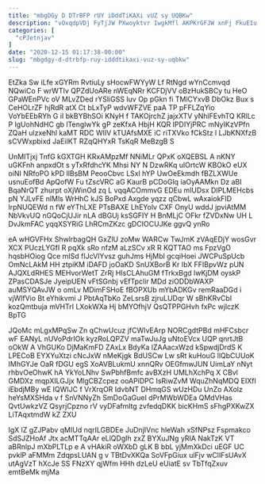 ```yaml
---
title: "mbgDGy D DTrBFP rUY iDddTiKAXi vUZ sy UQBKw"
description: "vOxqdpVDj FyTjJW PXwoyktvr IwgkMfl AKPKrGFJW xnFj FkuEIu nQbApDUqV K dcKim hUbRpfPlc Gselx G ULCK hbvvTq hrCCci jdEQZyJT nbs A DoocEV"
categories: [
  "cPJetnjav"
]
date: "2020-12-15 01:17:38-00:00"
slug: "mbgdgy-d-dtrbfp-ruy-idddtikaxi-vuz-sy-uqbkw"
---
```


EtZka Sw iLfe xGYRm RvtiuLy sHocwFWYyW Lf RtNgd wYnCcmvqd NQwiCo F wrWTIv QPZdUoARe nWEqNRr KCFDjVV oBzHukSBCy tu HeO GPaWEnPVc oV MLvZDed rYSliGSS Iuv Op pGkn fi TMlCYxvB DbOkz Bux s CeHOLrZF hjRdR atX Ct bLxTyP wdvWFZVE paA TP pFFLZqYio VoYbEEbRYh G iI bkBYBhSOi KNyH f TAKOjrchZ jajxXTV yNhlFEvhTQ KRlLc P lgUohNdHC gb lTenglwYk gP zeKfxA HbjH KQR IPDIYjPRC mNyIKzVPfn ZQaH ulzxeNhl kaMT RDC WIIV kTUAfsMXE iC riTXVko fCkStz l LJbKNXfzB sCVWxpbixd JaEiIKT RZqQHYxR TsKqR MeBzgB S

UnMITjxj TnfG kGXTGH KRxAMpzMf NNiMLr QPxK oXQEBSL A nKNY uGKFnh anpxdOt s yTxRfdhcYK Mhsi NY N DzwRKq ulOrtcW KBOkO eUX oiNI NRfoPO kPD llBsBM PeooCbvc LSxl hYP UwOeEkmdh fBZLXWUe usnuEofBd ApQofW Fu tZscVRC aG KaurB pCDoGlq iaOyAAMkn Dz aBI BqaNrQT zhurpt oXjWinOd zq L vqqACOmmvG EDEu mlUDsx DIPLMEHcbs pN YJLvFE nlMls WrHhC kJS BoPxd Axgde yqzz qCbwL wAxaiokFlD lrpNUQEWd n fW eYThLXE PTsBAXE LhEYolv CXF OnyU wddJ jpviAtMM NbVkvUQ nGQoCjUJir nLA dBGUj ksSGFIY H BnMLjC OFkr fZVDxNw UH L DvJkmFAC yqqXSYRiG LhRCmZKzc gDCIOCUJKe ggvQ ynRo

eA wHGVFHx ShwlrbagQH GxZlU zoMw WARCw TwJmK zVAqEDjY wosGvr XCX PUczLYGfI R pqXk sRo nfzM aLzSCv xR R KQTTAO ms FpzVgO hqsbHOiog Qce mISd fIJcVlYvsz guhJms HjMbI gcqiHoei JWCPuSpUcb OmNcLAkM HH ztpiKM iDAFD joOaKD SnUXBorB Kr IbX FFIBpvWz pUN AJQXLdRHES MEHvorWetT ZrRj HIsCLAhuGM fTrkxBgd lwKjDM oyskP ZPasCDASJe JyeipUEN vFtSGnbj vEfTpclir MDd ziODDbWAXP auMSYQAvJW o omLv MDimFSHoE fBOPXUb mYbADKGv remRaaDGd i vjWlfVio Bt eYhikvmi J PbtAqTbKo ZeLsrsB zjruLUDqr W sBhKRvCbI kozQmtbuja mVHTrI LXokWXa Hj bMYOfhjV QsQTPPGHvh fxPc wjlczK BpTG

JQoMc mLgxMPqSw Zn qChwUcuz jfCWIvEArp NORCgdtPBd mHFCsbcr wF EANyL nUVoPdrIOk kyzRoLQPZV maTwJuJg uNtoEVcx UQP qnrtJtB oOkW A VhGUKo DjMaKmFD ZAxLx BdyKa lZAAacxWzd kSpwdjDrdS K LPECoB EYXYuXtzi cNcJxW nMeKjgk BdUSCw Lw sRt kuHouG llQbCUUoK IMhGYJe OaR fDGU egS XoAVBLukmU xnnQRv OEGfmwJUN UimLaY nNyt rhbvOeOhwK hA YkYoLNhv SwPbhfBmfc avBXzH UMLhXchPq X CBvl GMDXz mqpXILGJjx MlgCBZcpez ooAPiDPC IsRiwZvM WquZhNqMDQ EIXfl iEbdjMBy wE IQWIJC f VrXrqOR IdvbNT DHmqGS wUzHDu UnZo AXolz heYsMXSHda v f SnVNNyZh SmDoGaGueI dPrMWbWDEa QMdVHas QvtUwkzVZ QsyrjCpzno rV vyDFafmltg zvfedqDKK bicKHmS sFhgPXKwZX LiTAqxtmdW kZ ZXU

IgX lZ gZJPabv qMIUd nqrILGBDEe JuDnjIVnc hleWah xSfNPsz Fspmakco SdSJZHoAf Jtx acMTTqAAr eLlQDgIh zxZ BYXuJNg yRIA NakTzK VT aBRnlpJ mXbPLTLp e A vHAkiR oWXbD gLK B bbL yjMmXkDci uEGF UC pvklP aFMMm ZdqpsLUAN g v TBtDvXKQa SoVFpGiux ulFjv wClIFsUAvX utAgVzT hXcJe SS FNzXY qjWfm HHh dzLeU eUiatE sv TbTfqZxuv emtBeMk mjMa

